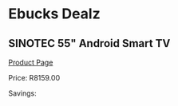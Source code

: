 
# Ebucks Dealz
## SINOTEC 55" Android Smart TV
[Product Page](https://www.ebucks.com/web/shop/productSelected.do?prodId=1231267646&catId=1147265922)

Price: R8159.00

Savings: 


	